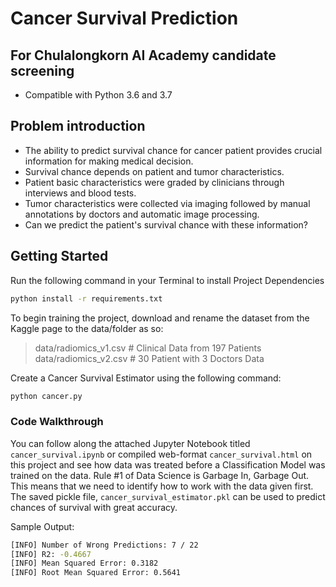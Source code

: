 # Cancer Survival Prediction

## For Chulalongkorn AI Academy candidate screening

* Compatible with Python 3.6 and 3.7

## Problem introduction

* The ability to predict survival chance for cancer patient provides crucial information for making medical decision.
* Survival chance depends on patient and tumor characteristics.
* Patient basic characteristics were graded by clinicians through interviews and blood tests.
* Tumor characteristics were collected via imaging followed by manual annotations by doctors and automatic image processing.
* Can we predict the patient's survival chance with these information?

## Getting Started

Run the following command in your Terminal to install Project Dependencies

```sh
python install -r requirements.txt
```

To begin training the project, download and rename the dataset from the Kaggle page to the data/folder as so:

> data/radiomics_v1.csv # Clinical Data from 197 Patients  
> data/radiomics_v2.csv # 30 Patient with 3 Doctors Data  

Create a Cancer Survival Estimator using the following command:

```sh
python cancer.py
```

### Code Walkthrough

You can follow along the attached Jupyter Notebook titled `cancer_survival.ipynb` or compiled web-format `cancer_survival.html` 
on this project and see how data was treated before a Classification Model was trained on the data.
Rule #1 of Data Science is Garbage In, Garbage Out. This means that we need to identify how to work with the data given first.
The saved pickle file, `cancer_survival_estimator.pkl` can be used to predict chances of survival with great accuracy.

Sample Output:
  ```sh
  [INFO] Number of Wrong Predictions: 7 / 22
  [INFO] R2: -0.4667
  [INFO] Mean Squared Error: 0.3182
  [INFO] Root Mean Squared Error: 0.5641
  ```
